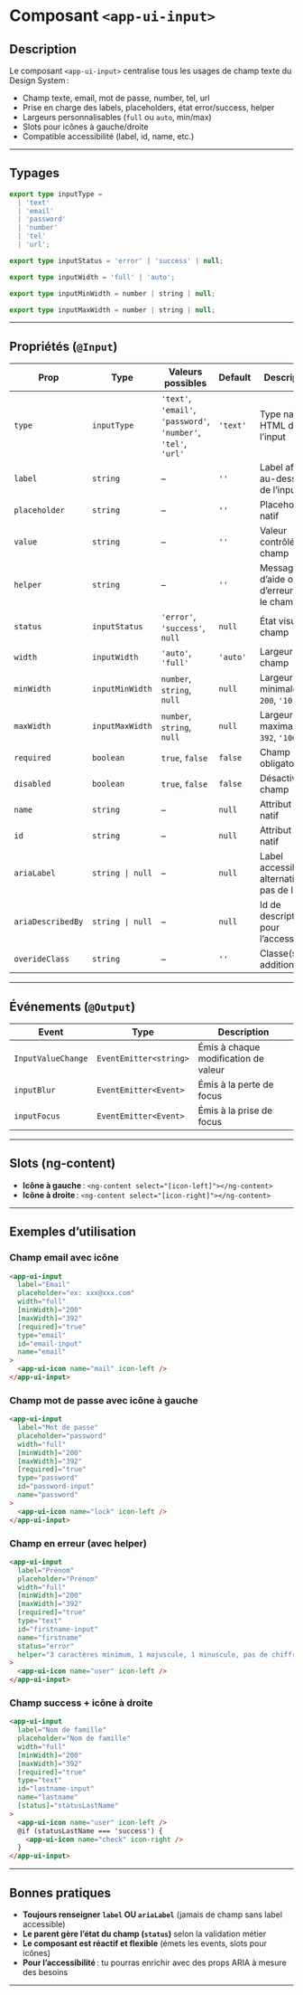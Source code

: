 # Composant `<app-ui-input>`

## Description

Le composant `<app-ui-input>` centralise tous les usages de champ texte du Design System :  
- Champ texte, email, mot de passe, number, tel, url  
- Prise en charge des labels, placeholders, état error/success, helper  
- Largeurs personnalisables (`full` ou `auto`, min/max)
- Slots pour icônes à gauche/droite  
- Compatible accessibilité (label, id, name, etc.)

---

## Typages

```typescript
export type inputType =
  | 'text'
  | 'email'
  | 'password'
  | 'number'
  | 'tel'
  | 'url';

export type inputStatus = 'error' | 'success' | null;

export type inputWidth = 'full' | 'auto';

export type inputMinWidth = number | string | null;

export type inputMaxWidth = number | string | null;
```

---

## Propriétés (`@Input`)

| Prop         | Type                            | Valeurs possibles                                  | Default     | Description                                         |
|--------------|---------------------------------|----------------------------------------------------|-------------|-----------------------------------------------------|
| `type`       | `inputType`                     | `'text'`, `'email'`, `'password'`, `'number'`, `'tel'`, `'url'` | `'text'`   | Type natif HTML de l’input                          |
| `label`      | `string`                        | –                                                  | `''`        | Label affiché au-dessus de l’input                  |
| `placeholder`| `string`                        | –                                                  | `''`        | Placeholder natif                                   |
| `value`      | `string`                        | –                                                  | `''`        | Valeur contrôlée du champ                           |
| `helper`     | `string`                        | –                                                  | `''`        | Message d’aide ou d’erreur sous le champ            |
| `status`     | `inputStatus`                   | `'error'`, `'success'`, `null`                     | `null`      | État visuel du champ                                |
| `width`      | `inputWidth`                    | `'auto'`, `'full'`                                 | `'auto'`    | Largeur du champ                                    |
| `minWidth`   | `inputMinWidth`                 | `number`, `string`, `null`                         | `null`      | Largeur minimale (ex: `200`, `'10rem'`)             |
| `maxWidth`   | `inputMaxWidth`                 | `number`, `string`, `null`                         | `null`      | Largeur maximale (ex: `392`, `'100%'`)              |
| `required`   | `boolean`                       | `true`, `false`                                    | `false`     | Champ obligatoire                                   |
| `disabled`   | `boolean`                       | `true`, `false`                                    | `false`     | Désactive le champ                                  |
| `name`       | `string`                        | –                                                  | `null`      | Attribut `name` natif                               |
| `id`         | `string`                        | –                                                  | `null`      | Attribut `id` natif                                 |
| `ariaLabel`  | `string \| null`                | –                                                  | `null`      | Label accessibilité alternatif (si pas de label)    |
| `ariaDescribedBy` | `string \| null`           | –                                                  | `null`      | Id de description pour l’accessibilité              |
| `overideClass`| `string`                       | –                                                  | `''`        | Classe(s) additionnelles                            |

---

## Événements (`@Output`)

| Event               | Type                   | Description                                         |
|---------------------|------------------------|-----------------------------------------------------|
| `InputValueChange`  | `EventEmitter<string>` | Émis à chaque modification de valeur                |
| `inputBlur`         | `EventEmitter<Event>`  | Émis à la perte de focus                            |
| `inputFocus`        | `EventEmitter<Event>`  | Émis à la prise de focus                            |

---

## Slots (ng-content)

- **Icône à gauche** : `<ng-content select="[icon-left]"></ng-content>`
- **Icône à droite** : `<ng-content select="[icon-right]"></ng-content>`

---

## Exemples d’utilisation

### Champ email avec icône

```html
<app-ui-input
  label="Email"
  placeholder="ex: xxx@xxx.com"
  width="full"
  [minWidth]="200"
  [maxWidth]="392"
  [required]="true"
  type="email"
  id="email-input"
  name="email"
>
  <app-ui-icon name="mail" icon-left />
</app-ui-input>
```

### Champ mot de passe avec icône à gauche

```html
<app-ui-input
  label="Mot de passe"
  placeholder="password"
  width="full"
  [minWidth]="200"
  [maxWidth]="392"
  [required]="true"
  type="password"
  id="password-input"
  name="password"
>
  <app-ui-icon name="lock" icon-left />
</app-ui-input>
```

### Champ en erreur (avec helper)

```html
<app-ui-input
  label="Prénom"
  placeholder="Prénom"
  width="full"
  [minWidth]="200"
  [maxWidth]="392"
  [required]="true"
  type="text"
  id="firstname-input"
  name="firstname"
  status="error"
  helper="3 caractères minimum, 1 majuscule, 1 minuscule, pas de chiffres ni de caractères spéciaux"
>
  <app-ui-icon name="user" icon-left />
</app-ui-input>
```

### Champ success + icône à droite

```html
<app-ui-input
  label="Nom de famille"
  placeholder="Nom de famille"
  width="full"
  [minWidth]="200"
  [maxWidth]="392"
  [required]="true"
  type="text"
  id="lastname-input"
  name="lastname"
  [status]="statusLastName"
>
  <app-ui-icon name="user" icon-left />
  @if (statusLastName === 'success') {
    <app-ui-icon name="check" icon-right />
  }
</app-ui-input>
```

---

## Bonnes pratiques

- **Toujours renseigner `label` OU `ariaLabel`** (jamais de champ sans label accessible)
- **Le parent gère l’état du champ (`status`)** selon la validation métier
- **Le composant est réactif et flexible** (émets les events, slots pour icônes)
- **Pour l’accessibilité** : tu pourras enrichir avec des props ARIA à mesure des besoins

---
